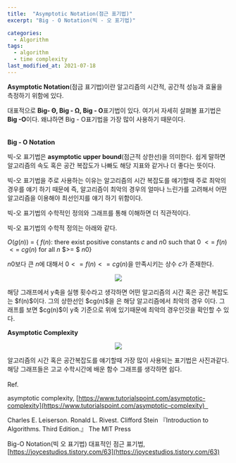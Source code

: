 ```yaml
---
title:  "Asymptotic Notation(점근 표기법)"
excerpt: "Big - O Notation(빅 - 오 표기법)"

categories:
  - Algorithm
tags:
  - algorithm
  - time complexity
last_modified_at: 2021-07-18
---
```


<script type="text/x-mathjax-config">MathJax.Hub.Config({ tex2jax: {inlineMath: [['$','$'], ['\\(','\\)']]} });</script><script src="https://cdnjs.cloudflare.com/ajax/libs/mathjax/2.7.5/latest.js?config=TeX-MML-AM_CHTML"></script>

**Asymptotic Notation**(점금 표기법)이란 알고리즘의 시간적, 공간적 성능과 효율을 측정하기 위함에 있다.

대표적으로 **Big- Θ, Big - Ω, Big - O**표기법이 있다. 여기서 자세히 살펴볼 표기법은  **Big -O**이다. 왜냐하면 Big - O표기법을 가장 많이 사용하기 때문이다.    
<br/>
<br/>
**Big - O Notation**

빅-오 표기법은 **asymptotic upper bound**(점근적 상한선)을 의미한다. 쉽게 말하면 알고리즘의 속도 혹은 공간 복잡도가 나빠도 해당 지표와 같거나 더 좋다는 뜻이다.

빅-오 표기법을 주로 사용하는 이유는 알고리즘의 시간 복잡도를 얘기할때 주로 최악의 경우를 얘기 하기 때문에 즉, 알고리즘이 최악의 경우의 얼마나 느린가를 고려해서 어떤 알고리즘을 이용해야 최선인지를 얘기 하기 위함이다. 

빅-오 표기법의 수학적인 정의와 그래프를 통해 이해하면 더 직관적이다. 

빅-오 표기법의 수학적 정의는 아래와 같다. 

$O(g(n))$ = { $f(n)$: there exist positive constants $c$ and $n0$ such that $0$ $<=$ $f(n)$ $<=$ $cg(n)$ for all $n$ $>= $ $n0$} 

$n0$보다 큰 $n$에 대해서 $0 <= f(n) <= cg(n)$을 만족시키는 상수 $c$가 존재한다.
<p align="center">
<img src="https://img1.daumcdn.net/thumb/R1280x0/?scode=mtistory2&fname=https%3A%2F%2Fblog.kakaocdn.net%2Fdn%2F3CP0T%2Fbtq9Nue0zt7%2FKfNDN1PF3dpMAhzr0CvI71%2Fimg.png">
</p>
해당 그래프에서 y축을 실행 횟수라고 생각하면 어떤 알고리즘의 시간 혹은 공간 복잡도는 $f(n)$이다. 그의 상한선인 $cg(n)$을 은 해당 알고리즘에서 최악의 경우 이다. 그래프를 보면 $cg(n)$이 y축 기준으로 위에 있기때문에 최악의 경우인것을 확인할 수 있다.

**Asymptotic Complexity**
<p align="center">
<img src="https://img1.daumcdn.net/thumb/R1280x0/?scode=mtistory2&fname=https%3A%2F%2Fblog.kakaocdn.net%2Fdn%2Fcg3sZT%2Fbtq9Kvx8dQN%2FMycKQ2eisIHlVNuY8xKbhK%2Fimg.jpg">
</p>
알고리즘의 시간 혹은 공간복잡도를 얘기할때 가장 많이 사용되는 표기법은 사진과같다. 해당 그래프들은 고교 수학시간에 배운 함수 그래프를 생각하면 쉽다.
<br/>
<br/>
Ref.

asymptotic complexity, [https://www.tutorialspoint.com/asymptotic-complexity](https://www.tutorialspoint.com/asymptotic-complexity)  

Charles E. Leiserson. Ronald L. Rivest. Clifford Stein 『Introduction to Algorithms. Third Edition.』 The MIT Press

Big-O Notation(빅 오 표기법) 대표적인 점근 표기법, [https://joycestudios.tistory.com/63](https://joycestudios.tistory.com/63)